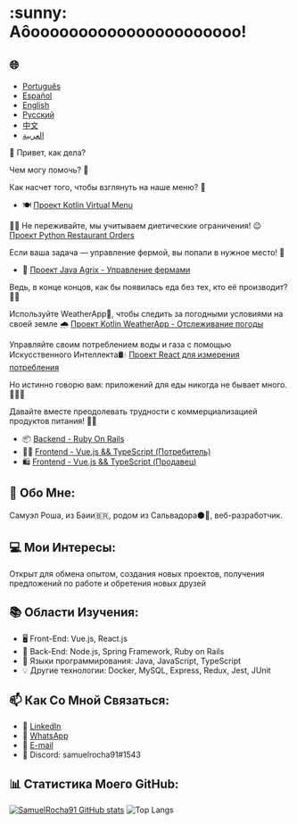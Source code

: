 <h1>:sunny: Аôoooooooooooooooooooooo! </h1>

<h2>🌐</h2>
<ul>
  <li><a href="https://github.com/SamuelRocha91/SamuelRocha91/blob/main/README.md" target="_blank">Português</a></li>
  <li><a href="https://github.com/SamuelRocha91/SamuelRocha91/blob/main/README_SP.MD" target="_blank">Español</a></li>
  <li><a href="https://github.com/SamuelRocha91/SamuelRocha91/blob/main/README_EN.MD" target="_blank">English</a></li>
  <li><a href="https://github.com/SamuelRocha91/SamuelRocha91/blob/main/README_язык.md" target="_blank">Русский</a></li>
  <li><a href="https://github.com/SamuelRocha91/SamuelRocha91/blob/main/README_华语.md" target="_blank">中文</a></li>
  <li><a href="https://github.com/SamuelRocha91/SamuelRocha91/blob/main/README_ar.md" target="_blank">العربية</a></li>
</ul>

👋 Привет, как дела?

<div>
  <p>Чем могу помочь? 🥰</p>
  <p>Как насчет того, чтобы взглянуть на наше меню? 🧾</p>
  <ul>
    <li>
      🍽️ <a href="https://github.com/SamuelRocha91/kotlinVirtualMenu/blob/main/README_ru.md" target="_blank">Проект Kotlin Virtual Menu</a>
    </li>
  </ul>
  <p>
    👩‍🍳 Не переживайте, мы учитываем диетические ограничения! 😉
      <a href="https://github.com/SamuelRocha91/restaurantOrders/blob/main/README_ru.md" target="_blank">Проект Python Restaurant Orders</a>
  </p>
</div>

<p>Если ваша задача — управление фермой, вы попали в нужное место! 🎯</p>
<ul>
  <li>🌾 <a href="https://github.com/SamuelRocha91/Agrixb/blob/main/README_ru.md" target="_blank">Проект Java Agrix - Управление фермами</a></li>
</ul>
<p>Ведь, в конце концов, как бы появилась еда без тех, кто её производит? 🤔👀</p>

<p>Используйте WeatherApp📱, чтобы следить за погодными условиями на своей земле 🌧️ <a href="https://github.com/SamuelRocha91/kotlinWeatherApp/blob/main/README_ru.md" target="_blank">Проект Kotlin WeatherApp - Отслеживание погоды</a></p>

<p>Управляйте своим потреблением воды и газа с помощью Искусственного Интеллекта🛢️💧 <a href="https://github.com/SamuelRocha91/precisionReactApplication/blob/main/README_ru.md"" target="_blank">Проект React для измерения потребления</a></p>

<p>Но истинно говорю вам: приложений для еды никогда не бывает много. 🤪🚀🤷 </p>
<p>Давайте вместе преодолевать трудности с коммерциализацией продуктов питания! 💯🥗</p>
<ul>
  <li>📦 <a href="https://github.com/SamuelRocha91/delivery_back/blob/main/README_ru.md" target="_blank">Backend - Ruby On Rails</a></li>
  <li>👨‍💻 <a href="https://github.com/SamuelRocha91/consumy/blob/main/README_ru.md" target="_blank">Frontend - Vue.js && TypeScript (Потребитель)</a></li>
  <li>🛍️ <a href="https://github.com/SamuelRocha91/seller_application/blob/main/README_ru.md" target="_blank">Frontend - Vue.js && TypeScript (Продавец)</a></li>
</ul>

<h2>🧑 Обо Мне:</h2>
<p>Самуэл Роша, из Баии🇧🇷, родом из Сальвадора⚫🔴, веб-разработчик.</p>

<h2>💻 Мои Интересы:</h2>
<p>Открыт для обмена опытом, создания новых проектов, получения предложений по работе и обретения новых друзей</p>

<h2>📚 Области Изучения:</h2>
<ul>
  <li>🖥️ Front-End: Vue.js, React.js</li>
  <li>📡 Back-End: Node.js, Spring Framework, Ruby on Rails</li>
  <li>📖 Языки программирования: Java, JavaScript, TypeScript</li>
  <li>💡 Другие технологии: Docker, MySQL, Express, Redux, Jest, JUnit</li>
</ul>

<h2>📫 Как Со Мной Связаться:</h2>
<ul>
  <li>💼 <a href="https://www.linkedin.com/in/samuel-rocha-88278224a/" target="_blank">LinkedIn</a></li>
  <li>📱 <a href="https://wa.me/71992594946" target="_blank">WhatsApp</a></li>
  <li>📧 <a href="mailto:samuel_sr@hotmail.com.br">E-mail</a></li>
  <li>💬 Discord: samuelrocha91#1543</li>
</ul>

<h2>📊 Статистика Моего GitHub:</h2>

[![SamuelRocha91 GitHub stats](https://github-readme-stats.vercel.app/api?username=SamuelRocha91)](https://github.com/SamuelRocha91/github-readme-stats)
![Top Langs](https://github-readme-stats.vercel.app/api/top-langs/?username=SamuelRocha91&langs_count=8&layout=compact)

